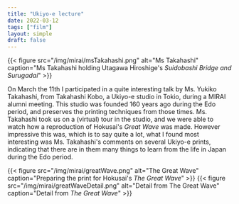 ```yaml
---
title: "Ukiyo-e lecture"
date: 2022-03-12
tags: ["film"]
layout: simple
draft: false
---
```


{{< figure
    src="/img/mirai/msTakahashi.png"
    alt="Ms Takahashi"
    caption="Ms Takahashi holding Utagawa Hiroshige's *Suidobashi Bridge and Surugadai*"
    >}}

On March the 11th I participated in a quite interesting talk by Ms. Yukiko
Takahashi, from Takahashi Kobo, a Ukiyo-e studio in Tokio, during a MIRAI alumni
meeting. This studio was founded 160 years ago during the Edo period, and
preserves the printing techniques from those times. Ms. Takahashi took us on a
(virtual) tour in the studio, and we were able to watch how a reproduction of
Hokusai's *Great Wave* was made. However impressive this was, which is to say
quite a lot, what I found most interesting was Ms. Takahashi's comments on
several Ukiyo-e prints, indicating that there are in them many things to learn
from the life in Japan during the Edo period.

{{< figure
    src="/img/mirai/greatWave.png"
    alt="The Great Wave"
    caption="Preparing the print for Hokusai's *The Great Wave*"
    >}}
{{< figure
    src="/img/mirai/greatWaveDetail.png"
    alt="Detail from The Great Wave"
    caption="Detail from *The Great Wave*"
    >}}

